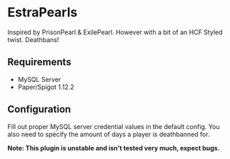 # EstraPearls
Inspired by PrisonPearl &amp; ExilePearl. However with a bit of an HCF Styled twist. Deathbans!

## Requirements
 * MySQL Server
 * Paper/Spigot 1.12.2

## Configuration
Fill out proper MySQL server credential values in the default config.
You also need to specify the amount of days a player is deathbanned for.

**Note: This plugin is unstable and isn't tested very much, expect bugs.**
